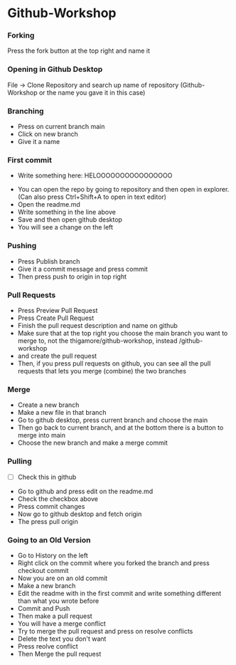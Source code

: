 # Github-Workshop
### Forking
Press the fork button at the top right and name it

### Opening in Github Desktop
File -> Clone Repository and search up name of repository (Github-Workshop or the name you gave it in this case)

### Branching
* Press on current branch main
* Click on new branch
* Give it a name

### First commit
- Write something here: 
HELOOOOOOOOOOOOOOOO
* You can open the repo by going to repository and then open in explorer. (Can also press Ctrl+Shift+A to open in text editor)
* Open the readme.md
* Write something in the line above
* Save and then open github desktop
* You will see a change on the left

### Pushing
* Press Publish branch
* Give it a commit message and press commit
* Then press push to origin in top right

### Pull Requests
* Press Preview Pull Request
* Press Create Pull Request
* Finish the pull request description and name on github
* Make sure that at the top right you choose the main branch you want to merge to, not the thigamore/github-workshop, instead <user>/github-workshop
* and create the pull request
* Then, if you press pull requests on github, you can see all the pull requests that lets you merge (combine) the two branches

### Merge
* Create a new branch
* Make a new file in that branch
* Go to github desktop, press current branch and choose the main
* Then go back to current branch, and at the bottom there is a button to merge into main
* Choose the new branch and make a merge commit

### Pulling
- [ ] Check this in github

* Go to github and press edit on the readme.md
* Check the checkbox above
* Press commit changes
* Now go to github desktop and fetch origin
* The press pull origin

### Going to an Old Version
* Go to History on the left
* Right click on the commit where you forked the branch and press checkout commit
* Now you are on an old commit
* Make a new branch
* Edit the readme with in the first commit and write something different than what you wrote before
* Commit and Push
* Then make a pull request
* You will have a merge conflict
* Try to merge the pull request and press on resolve conflicts
* Delete the text you don't want
* Press reolve conflict
* Then Merge the pull request
